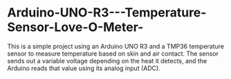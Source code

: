 # Arduino-UNO-R3---Temperature-Sensor-Love-O-Meter-
This is a simple project using an Arduino UNO R3 and a TMP36 temperature sensor to measure temperature based on skin and air contact. The sensor sends out a variable voltage depending on the heat it detects, and the Arduino reads that value using its analog input (ADC).
